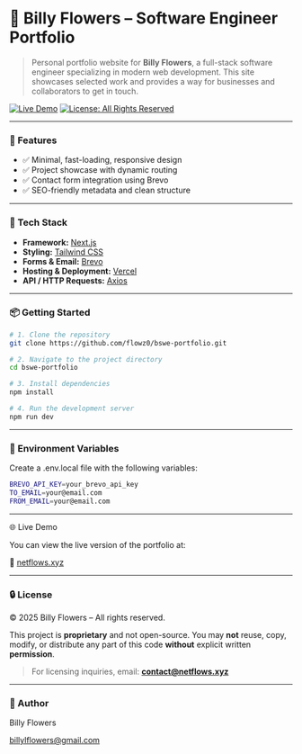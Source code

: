 # 🚀 Billy Flowers – Software Engineer Portfolio

> Personal portfolio website for **Billy Flowers**, a full-stack software engineer specializing in modern web development. This site showcases selected work and provides a way for businesses and collaborators to get in touch.

[![Live Demo](https://img.shields.io/badge/Demo-Live-green)](https://www.netflows.xyz)
[![License: All Rights Reserved](https://img.shields.io/badge/License-All%20Rights%20Reserved-red.svg)](./LICENSE)

---

### 🧩 Features

- ✅ Minimal, fast-loading, responsive design
- ✅ Project showcase with dynamic routing
- ✅ Contact form integration using Brevo
- ✅ SEO-friendly metadata and clean structure

<!-- --- -->

<!-- ### 📸 Screenshots -->
<!-- <p align="center">
  <img src="./screenshots/homepage.png" width="800" alt="Homepage Screenshot" />
</p>
-->

---

### 🔧 Tech Stack

- **Framework:** [Next.js](https://nextjs.org/)
- **Styling:** [Tailwind CSS](https://tailwindcss.com/)
- **Forms & Email:** [Brevo](https://www.brevo.com/)
- **Hosting & Deployment:** [Vercel](https://vercel.com/)
- **API / HTTP Requests:** [Axios](https://axios-http.com/)

---

### 📦 Getting Started

```bash
# 1. Clone the repository
git clone https://github.com/flowz0/bswe-portfolio.git

# 2. Navigate to the project directory
cd bswe-portfolio

# 3. Install dependencies
npm install

# 4. Run the development server
npm run dev
```

---

### 🔐 Environment Variables

Create a .env.local file with the following variables:

```bash
BREVO_API_KEY=your_brevo_api_key
TO_EMAIL=your@email.com
FROM_EMAIL=your@email.com
```

---

🌐 Live Demo

You can view the live version of the portfolio at:

🔗 [netflows.xyz](https://www.netflows.xyz)

---

### 🔒 License

© 2025 Billy Flowers – All rights reserved.

This project is **proprietary** and not open-source.
You may **not** reuse, copy, modify, or distribute any part of this code **without** explicit written **permission**.

> For licensing inquiries, email: **contact@netflows.xyz**

---

### 👤 Author

Billy Flowers

[billylflowers@gmail.com](mailto:billylflowers@gmail.com)
